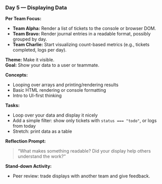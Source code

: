 ### Day 5 — Displaying Data

**Per Team Focus:**
- **Team Alpha:** Render a list of tickets to the console or browser DOM.
- **Team Bravo:** Render journal entries in a readable format, possibly grouped by day.
- **Team Charlie:** Start visualizing count-based metrics (e.g., tickets completed, logs per day).

**Theme:** Make it visible.  
**Goal:** Show your data to a user or teammate.

**Concepts:**
- Looping over arrays and printing/rendering results
- Basic HTML rendering or console formatting
- Intro to UI-first thinking

**Tasks:**
- Loop over your data and display it nicely
- Add a simple filter: show only tickets with `status === "todo"`, or logs from today
- Stretch: print data as a table

**Reflection Prompt:**
> “What makes something readable? Did your display help others understand the work?”

**Stand-down Activity:**
- Peer review: trade displays with another team and give feedback.